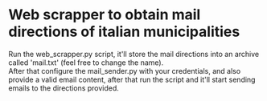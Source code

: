 <h1>Web scrapper to obtain mail directions of italian municipalities</h1>
<p>Run the web_scrapper.py script, it'll store the mail directions into an archive called 'mail.txt' (feel free to change the name).<br>
After that configure the mail_sender.py with your credentials, and also provide a valid email content, after that run the script and it'll start sending emails to the directions provided.</p>